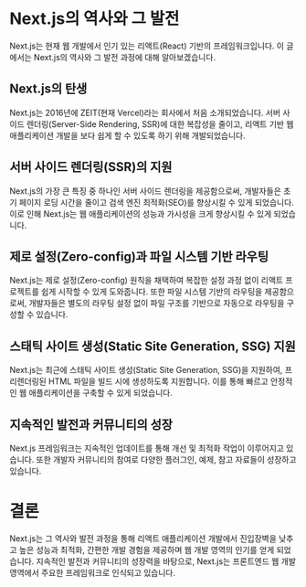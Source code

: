 # Next.js의 역사와 그 발전

Next.js는 현재 웹 개발에서 인기 있는 리액트(React) 기반의 프레임워크입니다. 이 글에서는 Next.js의 역사와 그 발전 과정에 대해 알아보겠습니다.

## Next.js의 탄생

Next.js는 2016년에 ZEIT(현재 Vercel)라는 회사에서 처음 소개되었습니다. 서버 사이드 렌더링(Server-Side Rendering, SSR)에 대한 복잡성을 줄이고, 리액트 기반 웹 애플리케이션 개발을 보다 쉽게 할 수 있도록 하기 위해 개발되었습니다.

## 서버 사이드 렌더링(SSR)의 지원

Next.js의 가장 큰 특징 중 하나인 서버 사이드 렌더링을 제공함으로써, 개발자들은 초기 페이지 로딩 시간을 줄이고 검색 엔진 최적화(SEO)를 향상시킬 수 있게 되었습니다. 이로 인해 Next.js는 웹 애플리케이션의 성능과 가시성을 크게 향상시킬 수 있게 되었습니다.

## 제로 설정(Zero-config)과 파일 시스템 기반 라우팅

Next.js는 제로 설정(Zero-config) 원칙을 채택하여 복잡한 설정 과정 없이 리액트 프로젝트를 쉽게 시작할 수 있게 도와줍니다. 또한 파일 시스템 기반의 라우팅을 제공함으로써, 개발자들은 별도의 라우팅 설정 없이 파일 구조를 기반으로 자동으로 라우팅을 구성할 수 있습니다.

## 스태틱 사이트 생성(Static Site Generation, SSG) 지원

Next.js는 최근에 스태틱 사이트 생성(Static Site Generation, SSG)을 지원하여, 프리렌더링된 HTML 파일을 빌드 시에 생성하도록 지원합니다. 이를 통해 빠르고 안정적인 웹 애플리케이션을 구축할 수 있게 되었습니다.

## 지속적인 발전과 커뮤니티의 성장

Next.js 프레임워크는 지속적인 업데이트를 통해 개선 및 최적화 작업이 이루어지고 있습니다. 또한 개발자 커뮤니티의 참여로 다양한 플러그인, 예제, 참고 자료들이 성장하고 있습니다.

# 결론

Next.js는 그 역사와 발전 과정을 통해 리액트 애플리케이션 개발에서 진입장벽을 낮추고 높은 성능과 최적화, 간편한 개발 경험을 제공하며 웹 개발 영역의 인기를 얻게 되었습니다. 지속적인 발전과 커뮤니티의 성장력을 바탕으로, Next.js는 프론트엔드 웹 개발 영역에서 주요한 프레임워크로 인식되고 있습니다.
